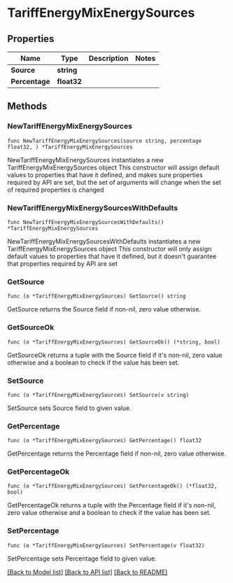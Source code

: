 # TariffEnergyMixEnergySources

## Properties

Name | Type | Description | Notes
------------ | ------------- | ------------- | -------------
**Source** | **string** |  | 
**Percentage** | **float32** |  | 

## Methods

### NewTariffEnergyMixEnergySources

`func NewTariffEnergyMixEnergySources(source string, percentage float32, ) *TariffEnergyMixEnergySources`

NewTariffEnergyMixEnergySources instantiates a new TariffEnergyMixEnergySources object
This constructor will assign default values to properties that have it defined,
and makes sure properties required by API are set, but the set of arguments
will change when the set of required properties is changed

### NewTariffEnergyMixEnergySourcesWithDefaults

`func NewTariffEnergyMixEnergySourcesWithDefaults() *TariffEnergyMixEnergySources`

NewTariffEnergyMixEnergySourcesWithDefaults instantiates a new TariffEnergyMixEnergySources object
This constructor will only assign default values to properties that have it defined,
but it doesn't guarantee that properties required by API are set

### GetSource

`func (o *TariffEnergyMixEnergySources) GetSource() string`

GetSource returns the Source field if non-nil, zero value otherwise.

### GetSourceOk

`func (o *TariffEnergyMixEnergySources) GetSourceOk() (*string, bool)`

GetSourceOk returns a tuple with the Source field if it's non-nil, zero value otherwise
and a boolean to check if the value has been set.

### SetSource

`func (o *TariffEnergyMixEnergySources) SetSource(v string)`

SetSource sets Source field to given value.


### GetPercentage

`func (o *TariffEnergyMixEnergySources) GetPercentage() float32`

GetPercentage returns the Percentage field if non-nil, zero value otherwise.

### GetPercentageOk

`func (o *TariffEnergyMixEnergySources) GetPercentageOk() (*float32, bool)`

GetPercentageOk returns a tuple with the Percentage field if it's non-nil, zero value otherwise
and a boolean to check if the value has been set.

### SetPercentage

`func (o *TariffEnergyMixEnergySources) SetPercentage(v float32)`

SetPercentage sets Percentage field to given value.



[[Back to Model list]](../README.md#documentation-for-models) [[Back to API list]](../README.md#documentation-for-api-endpoints) [[Back to README]](../README.md)


